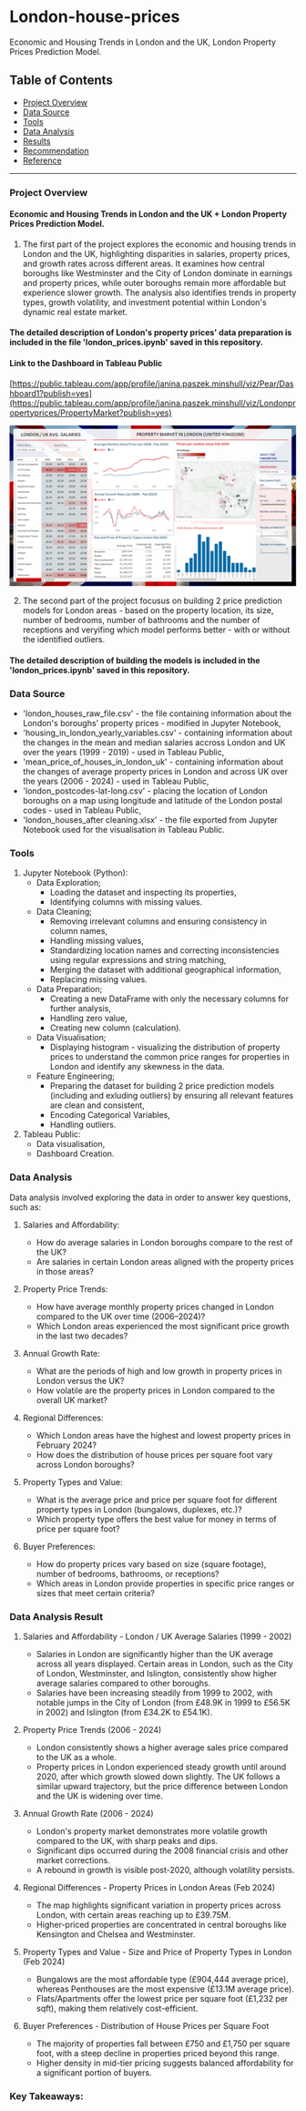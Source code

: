 # London-house-prices
Economic and Housing Trends in London and the UK, London Property Prices Prediction Model.

## Table of Contents

- [Project Overview](#project-overview)
- [Data Source](#data-source)
- [Tools](#tools)
- [Data Analysis](#data-analysis)
- [Results](#results)
- [Recommendation](#recommendation)
- [Reference](#reference)

--- 

### Project Overview 
#### Economic and Housing Trends in London and the UK + London Property Prices Prediction Model.

1. The first part of the project explores the economic and housing trends in London and the UK, highlighting disparities in salaries, property prices, and growth rates across different areas. It examines how central boroughs like Westminster and the City of London dominate in earnings and property prices, while outer boroughs remain more affordable but experience slower growth. The analysis also identifies trends in property types, growth volatility, and investment potential within London's dynamic real estate market.
   
#### The detailed description of London's property prices' data preparation is included in the file 'london_prices.ipynb' saved in this repository.

#### Link to the Dashboard in Tableau Public
[https://public.tableau.com/app/profile/janina.paszek.minshull/viz/Pear/Dashboard1?publish=yes](https://public.tableau.com/app/profile/janina.paszek.minshull/viz/Londonpropertyprices/PropertyMarket?publish=yes)

![london-house-prices-dashboard](https://github.com/NinPasMin/London-house-prices/blob/main/London%20house%20prices%20Tableau%20dashboard.PNG?raw=true)

2. The second part of the project focusus on building 2 price prediction models for London areas - based on the property location, its size, number of bedrooms, number of bathrooms and the number of receptions and veryifing which model performs better - with or without the identified outliers.

#### The detailed description of building the models is included in the 'london_prices.ipynb' saved in this repository.

### Data Source

   - 'london_houses_raw_file.csv' - the file containing information about the London's boroughs' property prices -           modified in Jupyter Notebook, 
   - 'housing_in_london_yearly_variables.csv' - containing information about the changes in the mean and median              salaries accross London and UK over the years (1999 - 2019) - used in Tableau Public,
   - 'mean_price_of_houses_in_london_uk' - containing information about the changes of average property prices in            London and across UK over the years (2006 - 2024) - used in Tableau Public,
   - 'london_postcodes-lat-long.csv' - placing the location of London boroughs on a map using longitude and latitude         of the London postal codes - used in Tableau Public,
   - 'london_houses_after cleaning.xlsx' - the file exported from Jupyter Notebook used for the visualisation in             Tableau Public.

### Tools

1. Jupyter Notebook (Python):
   - Data Exploration;
      - Loading the dataset and inspecting its properties,
      - Identifying columns with missing values.
   - Data Cleaning;
      - Removing irrelevant columns and ensuring consistency in column names,
      - Handling missing values,
      - Standardizing location names and correcting inconsistencies using regular            expressions and string matching,
      - Merging the dataset with additional geographical information,
      - Replacing missing values.
    - Data Preparation;
      - Creating a new DataFrame with only the necessary columns for further                 analysis,
      - Handling zero value,
      - Creating new column (calculation).
   - Data Visualisation;
      -  Displaying histogram - visualizing the distribution of property prices to            understand the common price ranges for properties in London and identify             any skewness in the data.
   - Feature Engineering;
     - Preparing the dataset for building 2 price prediction models (including and          exluding outliers) by ensuring all relevant features are clean and consistent,
     - Encoding Categorical Variables,
     - Handling outliers. 
2. Tableau Public:
    - Data visualisation,
    - Dashboard Creation.

### Data Analysis

Data analysis involved exploring the data in order to answer key questions, such as:

1. Salaries and Affordability:
     - How do average salaries in London boroughs compare to the rest of the UK?
     - Are salaries in certain London areas aligned with the property prices in those areas?

2. Property Price Trends:
     - How have average monthly property prices changed in London compared to the UK over time (2006–2024)?
     - Which London areas experienced the most significant price growth in the last two decades?

3. Annual Growth Rate:
     - What are the periods of high and low growth in property prices in London versus the UK?
     - How volatile are the property prices in London compared to the overall UK market?

4. Regional Differences:
     - Which London areas have the highest and lowest property prices in February 2024?
     - How does the distribution of house prices per square foot vary across London boroughs?

5. Property Types and Value:
     - What is the average price and price per square foot for different property types in London (bungalows,                  duplexes, etc.)?
     - Which property type offers the best value for money in terms of price per square foot?

6. Buyer Preferences:
     - How do property prices vary based on size (square footage), number of bedrooms, bathrooms, or receptions?
     - Which areas in London provide properties in specific price ranges or sizes that meet certain criteria?


### Data Analysis Result

1. Salaries and Affordability - London / UK Average Salaries (1999 - 2002)
   - Salaries in London are significantly higher than the UK average across all years displayed.
     Certain areas in London, such as the City of London, Westminster, and Islington, consistently show higher average      salaries compared to other boroughs.
   - Salaries have been increasing steadily from 1999 to 2002, with notable jumps in the City of London (from £48.9K        in 1999 to £56.5K in 2002) and Islington (from £34.2K to £54.1K).

2. Property Price Trends (2006 - 2024)
   - London consistently shows a higher average sales price compared to the UK as a whole.
   - Property prices in London experienced steady growth until around 2020, after which growth slowed down slightly.
     The UK follows a similar upward trajectory, but the price difference between London and the UK is widening over        time.

3. Annual Growth Rate (2006 - 2024)
   - London's property market demonstrates more volatile growth compared to the UK, with sharp peaks and dips.
   - Significant dips occurred during the 2008 financial crisis and other market corrections.
   - A rebound in growth is visible post-2020, although volatility persists.

4. Regional Differences - Property Prices in London Areas (Feb 2024)
   - The map highlights significant variation in property prices across London, with certain areas reaching up to           £39.75M.
   - Higher-priced properties are concentrated in central boroughs like Kensington and Chelsea and Westminster.

5. Property Types and Value - Size and Price of Property Types in London (Feb 2024)
   -  Bungalows are the most affordable type (£904,444 average price), whereas Penthouses are the most expensive          (£13.1M average price).
   -  Flats/Apartments offer the lowest price per square foot (£1,232 per sqft), making them relatively cost-efficient.

6. Buyer Preferences - Distribution of House Prices per Square Foot
   - The majority of properties fall between £750 and £1,750 per square foot, with a steep decline in properties            priced   beyond this range.
   - Higher density in mid-tier pricing suggests balanced affordability for a significant portion of buyers.


### Key Takeaways:

